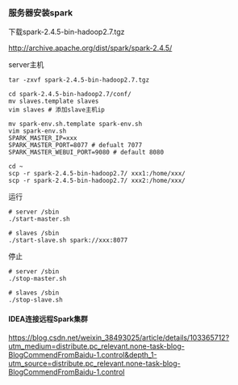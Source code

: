 ### 服务器安装spark

下载spark-2.4.5-bin-hadoop2.7.tgz

http://archive.apache.org/dist/spark/spark-2.4.5/

server主机

```shell
tar -zxvf spark-2.4.5-bin-hadoop2.7.tgz

cd spark-2.4.5-bin-hadoop2.7/conf/
mv slaves.template slaves
vim slaves # 添加slave主机ip

mv spark-env.sh.template spark-env.sh
vim spark-env.sh
SPARK_MASTER_IP=xxx
SPARK_MASTER_PORT=8077 # defualt 7077
SPARK_MASTER_WEBUI_PORT=9080 # default 8080

cd ~
scp -r spark-2.4.5-bin-hadoop2.7/ xxx1:/home/xxx/
scp -r spark-2.4.5-bin-hadoop2.7/ xxx2:/home/xxx/
```

运行

```shell
# server /sbin
./start-master.sh

# slaves /sbin
./start-slave.sh spark://xxx:8077
```

停止

```shell
# server /sbin
./stop-master.sh

# slaves /sbin
./stop-slave.sh
```



#### IDEA连接远程Spark集群

https://blog.csdn.net/weixin_38493025/article/details/103365712?utm_medium=distribute.pc_relevant.none-task-blog-BlogCommendFromBaidu-1.control&depth_1-utm_source=distribute.pc_relevant.none-task-blog-BlogCommendFromBaidu-1.control


